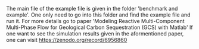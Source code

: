 The main file of the example file is given in the folder 'benchmark and example'. 
One only need to go into this folder and find the example file and run it.
For more details go to paper 'Modeling Reactive Multi-Component Multi-Phase
Flow for Geological Carbon Sequestration (GCS) with  Matlab'
If one want to see the simulation results given in the aformentioned paper, one can visit https://zenodo.org/record/6956860
